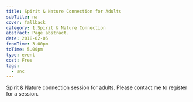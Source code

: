 ```yaml
---
title: Spirit & Nature Connection for Adults
subTitle: na
cover: fallback
category: 1.Spirit & Nature Connection
abstract: Page abstract.
date: 2018-02-05
fromTime: 3.00pm
toTime: 5.00pm
type: event
cost: Free
tags:
  - snc
---
```


Spirit & Nature connection session for adults. Please contact me to register for a session.

